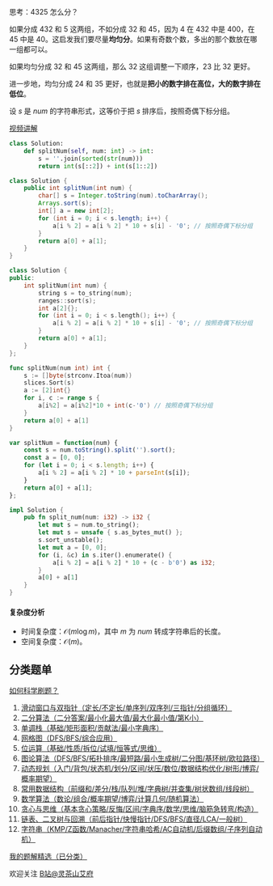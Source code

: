 思考：$4325$ 怎么分？

如果分成 $432$ 和 $5$ 这两组，不如分成 $32$ 和 $45$，因为 $4$ 在 $432$ 中是 $400$，在 $45$ 中是 $40$。这启发我们要尽量**均匀分**。如果有奇数个数，多出的那个数放在哪一组都可以。

如果均匀分成 $32$ 和 $45$ 这两组，那么 $32$ 这组调整一下顺序，$23$ 比 $32$ 更好。

进一步地，均匀分成 $24$ 和 $35$ 更好，也就是**把小的数字排在高位，大的数字排在低位**。

设 $s$ 是 $\textit{num}$ 的字符串形式，这等价于把 $s$ 排序后，按照奇偶下标分组。

[视频讲解](https://www.bilibili.com/video/BV1dY4y1C77x/)

```py [sol-Python3]
class Solution:
    def splitNum(self, num: int) -> int:
        s = ''.join(sorted(str(num)))
        return int(s[::2]) + int(s[1::2])
```

```java [sol-Java]
class Solution {
    public int splitNum(int num) {
        char[] s = Integer.toString(num).toCharArray();
        Arrays.sort(s);
        int[] a = new int[2];
        for (int i = 0; i < s.length; i++) {
            a[i % 2] = a[i % 2] * 10 + s[i] - '0'; // 按照奇偶下标分组
        }
        return a[0] + a[1];
    }
}
```

```cpp [sol-C++]
class Solution {
public:
    int splitNum(int num) {
        string s = to_string(num);
        ranges::sort(s);
        int a[2]{};
        for (int i = 0; i < s.length(); i++) {
            a[i % 2] = a[i % 2] * 10 + s[i] - '0'; // 按照奇偶下标分组
        }
        return a[0] + a[1];
    }
};
```

```go [sol-Go]
func splitNum(num int) int {
	s := []byte(strconv.Itoa(num))
	slices.Sort(s)
	a := [2]int{}
	for i, c := range s {
		a[i%2] = a[i%2]*10 + int(c-'0') // 按照奇偶下标分组
	}
	return a[0] + a[1]
}
```

```js [sol-JavaScript]
var splitNum = function(num) {
    const s = num.toString().split('').sort();
    const a = [0, 0];
    for (let i = 0; i < s.length; i++) {
        a[i % 2] = a[i % 2] * 10 + parseInt(s[i]);
    }
    return a[0] + a[1];
};
```

```rust [sol-Rust]
impl Solution {
    pub fn split_num(num: i32) -> i32 {
        let mut s = num.to_string();
        let mut s = unsafe { s.as_bytes_mut() };
        s.sort_unstable();
        let mut a = [0, 0];
        for (i, &c) in s.iter().enumerate() {
            a[i % 2] = a[i % 2] * 10 + (c - b'0') as i32;
        }
        a[0] + a[1]
    }
}
```

#### 复杂度分析

- 时间复杂度：$\mathcal{O}(m\log m)$，其中 $m$ 为 $\textit{num}$ 转成字符串后的长度。
- 空间复杂度：$\mathcal{O}(m)$。

## 分类题单

[如何科学刷题？](https://leetcode.cn/circle/discuss/RvFUtj/)

1. [滑动窗口与双指针（定长/不定长/单序列/双序列/三指针/分组循环）](https://leetcode.cn/circle/discuss/0viNMK/)
2. [二分算法（二分答案/最小化最大值/最大化最小值/第K小）](https://leetcode.cn/circle/discuss/SqopEo/)
3. [单调栈（基础/矩形面积/贡献法/最小字典序）](https://leetcode.cn/circle/discuss/9oZFK9/)
4. [网格图（DFS/BFS/综合应用）](https://leetcode.cn/circle/discuss/YiXPXW/)
5. [位运算（基础/性质/拆位/试填/恒等式/思维）](https://leetcode.cn/circle/discuss/dHn9Vk/)
6. [图论算法（DFS/BFS/拓扑排序/最短路/最小生成树/二分图/基环树/欧拉路径）](https://leetcode.cn/circle/discuss/01LUak/)
7. [动态规划（入门/背包/状态机/划分/区间/状压/数位/数据结构优化/树形/博弈/概率期望）](https://leetcode.cn/circle/discuss/tXLS3i/)
8. [常用数据结构（前缀和/差分/栈/队列/堆/字典树/并查集/树状数组/线段树）](https://leetcode.cn/circle/discuss/mOr1u6/)
9. [数学算法（数论/组合/概率期望/博弈/计算几何/随机算法）](https://leetcode.cn/circle/discuss/IYT3ss/)
10. [贪心与思维（基本贪心策略/反悔/区间/字典序/数学/思维/脑筋急转弯/构造）](https://leetcode.cn/circle/discuss/g6KTKL/)
11. [链表、二叉树与回溯（前后指针/快慢指针/DFS/BFS/直径/LCA/一般树）](https://leetcode.cn/circle/discuss/K0n2gO/)
12. [字符串（KMP/Z函数/Manacher/字符串哈希/AC自动机/后缀数组/子序列自动机）](https://leetcode.cn/circle/discuss/SJFwQI/)

[我的题解精选（已分类）](https://github.com/EndlessCheng/codeforces-go/blob/master/leetcode/SOLUTIONS.md)

欢迎关注 [B站@灵茶山艾府](https://space.bilibili.com/206214)
